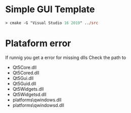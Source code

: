 # Simple GUI Template

```ps
> cmake -G "Visual Studio 16 2019" ../src
```

# Plataform error
If runnig you get a error for missing dlls
Check the path to 
* Qt5Core.dll                                                           
* Qt5Cored.dll                                                          
* Qt5Gui.dll                                                            
* Qt5Guid.dll                                                           
* Qt5Widgets.dll                                                        
* Qt5Widgetsd.dll 
* platforms\qwindows.dll
* platforms\qwindowsd.dll